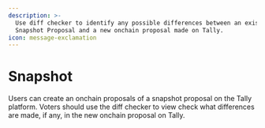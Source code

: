 ```yaml
---
description: >-
  Use diff checker to identify any possible differences between an existing
  Snapshot Proposal and a new onchain proposal made on Tally.
icon: message-exclamation
---
```


# Snapshot

Users can create an onchain proposals of a snapshot proposal on the  Tally platform. Voters should use the diff checker to view check what differences are made, if any, in the new onchain proposal on Tally.&#x20;

<figure><img src="../../../../../.gitbook/assets/image 1.png" alt=""><figcaption></figcaption></figure>
